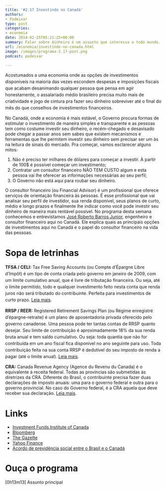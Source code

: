 ```yaml
---
title: '#2.17 Investindo no Canadá'
authors:
- Podeixar
type: post
categories:
- economia
date: 2014-02-25T05:21:25+00:00
summary: Falar sobre dinheiro é um assunto que interessa a todo mundo. Afinal de contas, todo mundo precisa dele pra viver e qualquer forma de economizar ou de fazer os seu suados dólares renderem um pouco mais é informação que vale ouro. Conheça José Roberto Barros Junior, consultor financeiro e morador do Canadá, que vai nos contar algumas das formas de investimentos e de maximar sua renda por aqui.
url: /economia/investindo-no-canada.html
image: /images/programa-2.17-post.png
podcast: podeixar

---
```

<span style="line-height: 1.5em;">Acostumados a uma economia onde as opções de investimentos disponíveis na maioria das vezes escondem despesas e imposições fiscais que acabam desanimando qualquer pessoa que pensa em agir honestamente, o assalariado médio brasileiro precisa muito mais de criatividade e jogo de cintura pra fazer seu dinheiro sobreviver até o final do mês do que conselhos de investimentos financeiros.</span>

No Canadá, onde a economia é mais estável, o Governo procura formas de estimular o investimento de maneira simples e transparente e as pessoas tem como costume investir seu dinheiro, o recém-chegado e desavisado pode chegar a passar anos sem sabes que existem mecanismos e ferramentas que lhe permitem investir seu dinheiro sem precisar ser um às na leitura de sinais do mercado. Pra começar, vamos esclarecer alguns mitos:

  1. Não é preciso ter milhares de dólares para começar a investir. À partir de 100$ é possível começar um investimento;
  2. Contratar um consultor financeiro NÃO TEM CUSTO algum e esta pessoa vai lhe oferecer as informações necessárias ao seu perfil;
  3. O Governo não está aqui para roubar seu dinheiro.

O consultor financeiro (ou Financial Advisor) é um profissional que oferece serviços de orientação financeira às pessoas. É esse profissional que vai analisar seu perfil de investidor, sua renda disponível, seus planos de curto, médio e longo prazos e finalmente lhe indicar como você pode investir seu dinheiro de maneira mais rentável possível. No programa desta semana conhecemos e entrevistamos <a href="http://ca.linkedin.com/in/joserobertobarros" target="_blank">José Roberto Barros Junior</a>, engenheiro e consultor financeiro aqui no Canadá. Ele explica quais as principais opções de investimentos aqui no Canadá e o papel do consultor financeiro na vida das pessoas.

# Sopa de letrinhas

<span style="line-height: 1.5em;"><strong>TFSA / CELI:</strong> Tax Free Saving Accounts (ou Compte d&#8217;Épargne Libre d&#8217;Impôt) é um tipo de conta criada pelo governo em janeiro de 2009, com um limite cumulativo anual, que é livre de tributação financeira. Ou seja, até o limite permitido, todo e qualquer investimento feito nesta conta que renda juros não será tributado do contribuinte. Perfeita para investimentos de curto prazo. <a href="http://www.cra-arc.gc.ca/tfsa/" target="_blank">Leia mais</a>.</span>

<span style="line-height: 1.5em;"><strong>RRSP / REER:</strong> Registered Retirement Savings Plan (ou Régime enregistré d&#8217;épargne-retraite) é um plano de aposentadoria privada oferecido pelo governo canadense. Uma pessoa pode ter tantas contas de RRSP quanto desejar. Seu limite de contribuição é aproximadamente 18% da sua renda bruta anual e tem saldo cumulativo. Ou seja: toda quantia que não for contribuída em um ano fiscal fica disponível no ano seguinte para uso. Toda contribuição feita na sua conta RRSP é dedutível do seu imposto de renda a pagar (até o limite anual). <a href="http://www.cra-arc.gc.ca/tx/ndvdls/tpcs/rrsp-reer/rrsps-eng.html" target="_blank">Leia mais</a>.<br /> </span>

**CRA:** Canada Revenue Agency (Agence du Revenu du Canada) é o equivalente à receita federal. Todas as províncias são submetidas às diretrizes da CRA. Diferente do Brasil, o contribuinte precisa fazer duas declarações de imposto anuais: uma para o governo federal e outra para o governo provincial. No caso do Governo federal, é a CRA aquela que deve receber sua declaração. <a href="http://www.cra-arc.gc.ca/" target="_blank">Leia mais</a>.

# Links

  * <a href="https://www.ifse.ca" target="_blank">Investment Funds Institute of Canada</a>
  * <a href="http://www.bloomberg.com/" target="_blank">Bloomberg</a>
  * <a href="http://www.montrealgazette.com/" target="_blank">The Gazette</a>
  * <a href="http://finance.yahoo.com/" target="_blank">Yahoo Finance</a>
  * <a href="http://www.previdencia.gov.br/2014/08/internacional-acordo-previdenciario-entre-brasil-e-canada-ja-esta-em-vigor/" target="_blank">Acordo de previdência social entre o Brasil e o Canadá</a>

# Ouça o programa

[0h13m13] Assunto principal